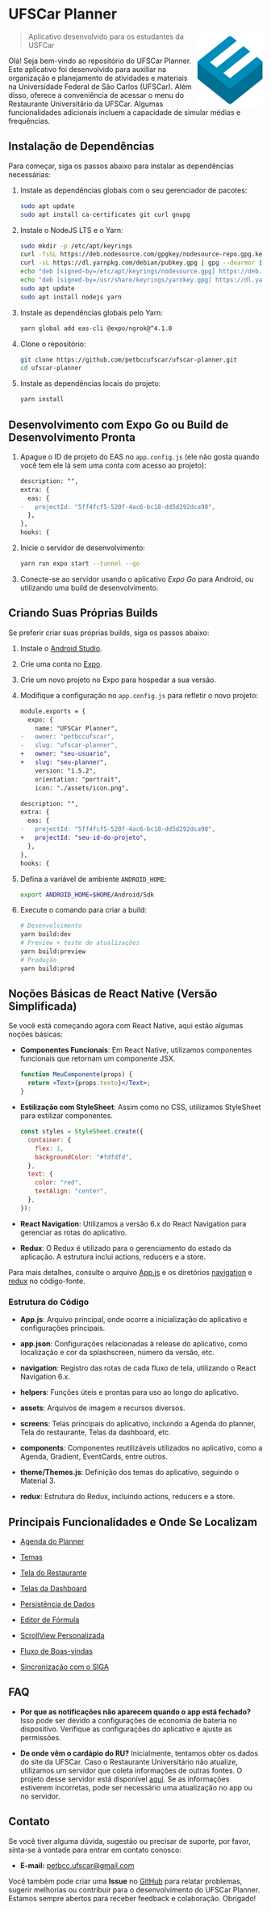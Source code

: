 # UFSCar Planner
<img src="https://raw.githubusercontent.com/petbccufscar/.github/main/profile/icon.png" align="right" />

> Aplicativo desenvolvido para os estudantes da USFCar

Olá! Seja bem-vindo ao repositório do UFSCar Planner. Este aplicativo foi desenvolvido para auxiliar na organização e planejamento de atividades e materiais na Universidade Federal de São Carlos (UFSCar). Além disso, oferece a conveniência de acessar o menu do Restaurante Universitário da UFSCar. Algumas funcionalidades adicionais incluem a capacidade de simular médias e frequências.

## Instalação de Dependências

Para começar, siga os passos abaixo para instalar as dependências necessárias:

1. Instale as dependências globais com o seu gerenciador de pacotes:

   ```bash
   sudo apt update
   sudo apt install ca-certificates git curl gnupg
   ```

2. Instale o NodeJS LTS e o Yarn:

   ```bash
   sudo mkdir -p /etc/apt/keyrings
   curl -fsSL https://deb.nodesource.com/gpgkey/nodesource-repo.gpg.key | sudo gpg --dearmor -o /etc/apt/keyrings/nodesource.gpg
   curl -sL https://dl.yarnpkg.com/debian/pubkey.gpg | gpg --dearmor | sudo tee /usr/share/keyrings/yarnkey.gpg >/dev/null
   echo "deb [signed-by=/etc/apt/keyrings/nodesource.gpg] https://deb.nodesource.com/node_20.x nodistro main" | sudo tee /etc/apt/sources.list.d/nodesource.list
   echo "deb [signed-by=/usr/share/keyrings/yarnkey.gpg] https://dl.yarnpkg.com/debian stable main" | sudo tee /etc/apt/sources.list.d/yarn.list
   sudo apt update
   sudo apt install nodejs yarn
   ```

3. Instale as dependências globais pelo Yarn:

   ```bash
   yarn global add eas-cli @expo/ngrok@^4.1.0
   ```

4. Clone o repositório:

   ```bash
   git clone https://github.com/petbccufscar/ufscar-planner.git
   cd ufscar-planner
   ```

5. Instale as dependências locais do projeto:

   ```bash
   yarn install
   ```

## Desenvolvimento com Expo Go ou Build de Desenvolvimento Pronta

1. Apague o ID de projeto do EAS no `app.config.js` (ele não gosta quando você tem ele lá sem uma conta com acesso ao projeto):

   ```diff
   description: "",
   extra: {
     eas: {
   -   projectId: "5ff4fcf5-520f-4ac6-bc18-dd5d292dca98",
     },
   },
   hooks: {
   ```

2. Inicie o servidor de desenvolvimento:

   ```bash
   yarn run expo start --tunnel --go
   ```

3. Conecte-se ao servidor usando o aplicativo _Expo Go_ para Android, ou utilizando uma build de desenvolvimento.

## Criando Suas Próprias Builds

Se preferir criar suas próprias builds, siga os passos abaixo:

1. Instale o [Android Studio](https://developer.android.com/studio).

2. Crie uma conta no [Expo](https://expo.dev/).

3. Crie um novo projeto no Expo para hospedar a sua versão.

4. Modifique a configuração no `app.config.js` para refletir o novo projeto:

   ```diff
   module.exports = {
     expo: {
       name: "UFSCar Planner",
   -   owner: "petbccufscar",
   -   slug: "ufscar-planner",
   +   owner: "seu-usuario",
   +   slug: "seu-planner",
       version: "1.5.2",
       orientation: "portrait",
       icon: "./assets/icon.png",
   ```

   ```diff
   description: "",
   extra: {
     eas: {
   -   projectId: "5ff4fcf5-520f-4ac6-bc18-dd5d292dca98",
   +   projectId: "seu-id-do-projeto",
     },
   },
   hooks: {
   ```

5. Defina a variável de ambiente `ANDROID_HOME`:

   ```bash
   export ANDROID_HOME=$HOME/Android/Sdk
   ```

6. Execute o comando para criar a build:

   ```bash
   # Desenvolvimento
   yarn build:dev
   # Preview + teste de atualizações
   yarn build:preview
   # Produção
   yarn build:prod
   ```

## Noções Básicas de React Native (Versão Simplificada)

Se você está começando agora com React Native, aqui estão algumas noções básicas:

- **Componentes Funcionais**: Em React Native, utilizamos componentes funcionais que retornam um componente JSX.

  ```jsx
  function MeuComponente(props) {
    return <Text>{props.texto}</Text>;
  }
  ```

- **Estilização com StyleSheet**: Assim como no CSS, utilizamos StyleSheet para estilizar componentes.

  ```jsx
  const styles = StyleSheet.create({
    container: {
      flex: 1,
      backgroundColor: "#fdfdfd",
    },
    text: {
      color: "red",
      textAlign: "center",
    },
  });
  ```

- **React Navigation**: Utilizamos a versão 6.x do React Navigation para gerenciar as rotas do aplicativo.

- **Redux**: O Redux é utilizado para o gerenciamento do estado da aplicação. A estrutura inclui actions, reducers e a store.

Para mais detalhes, consulte o arquivo [App.js](App.js) e os diretórios [navigation](/navigation) e [redux](/redux) no código-fonte.

### Estrutura do Código

- **App.js**: Arquivo principal, onde ocorre a inicialização do aplicativo e configurações principais.
  
- **app.json**: Configurações relacionadas à release do aplicativo, como localização e cor da splashscreen, número da versão, etc.

- **navigation**: Registro das rotas de cada fluxo de tela, utilizando o React Navigation 6.x.

- **helpers**: Funções úteis e prontas para uso ao longo do aplicativo.

- **assets**: Arquivos de imagem e recursos diversos.

- **screens**: Telas principais do aplicativo, incluindo a Agenda do planner, Tela do restaurante, Telas da dashboard, etc.

- **components**: Componentes reutilizáveis utilizados no aplicativo, como a Agenda, Gradient, EventCards, entre outros.

- **theme/Themes.js**: Definição dos temas do aplicativo, seguindo o Material 3.

- **redux**: Estrutura do Redux, incluindo actions, reducers e a store.

## Principais Funcionalidades e Onde Se Localizam

- [Agenda do Planner](components/Agenda.js)


- [Temas](theme/Themes.js)
- [Tela do Restaurante](/screens/RestaurantMenu.js)
- [Telas da Dashboard](/screens/dashboardScreens)
- [Persistência de Dados](/redux)
- [Editor de Fórmula](/components/NewSubject.js)
- [ScrollView Personalizada](/components/ScrollView.js)
- [Fluxo de Boas-vindas](/screens/Welcome.js)
- [Sincronização com o SIGA](/screens/dashboardScreens/Siga.js)

## FAQ

- **Por que as notificações não aparecem quando o app está fechado?**
  Isso pode ser devido a configurações de economia de bateria no dispositivo. Verifique as configurações do aplicativo e ajuste as permissões.

- **De onde vêm o cardápio do RU?**
  Inicialmente, tentamos obter os dados do site da UFSCar. Caso o Restaurante Universitário não atualize, utilizamos um servidor que coleta informações de outras fontes. O projeto desse servidor está disponível [aqui](https://github.com/petbccufscar/ru_api). Se as informações estiverem incorretas, pode ser necessário uma atualização no app ou no servidor.

## Contato

Se você tiver alguma dúvida, sugestão ou precisar de suporte, por favor, sinta-se à vontade para entrar em contato conosco:

- **E-mail:** petbcc.ufscar@gmail.com

Você também pode criar uma **Issue** no [GitHub](https://github.com/petbccufscar/ufscar-planner/issues) para relatar problemas, sugerir melhorias ou contribuir para o desenvolvimento do UFSCar Planner. Estamos sempre abertos para receber feedback e colaboração. Obrigado!

